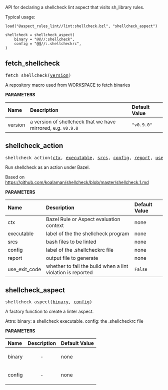 <!-- Generated with Stardoc: http://skydoc.bazel.build -->

API for declaring a shellcheck lint aspect that visits sh_library rules.

Typical usage:

```
load("@aspect_rules_lint//lint:shellcheck.bzl", "shellcheck_aspect")

shellcheck = shellcheck_aspect(
    binary = "@@//:shellcheck",
    config = "@@//:.shellcheckrc",
)
```


<a id="fetch_shellcheck"></a>

## fetch_shellcheck

<pre>
fetch_shellcheck(<a href="#fetch_shellcheck-version">version</a>)
</pre>

A repository macro used from WORKSPACE to fetch binaries

**PARAMETERS**


| Name  | Description | Default Value |
| :------------- | :------------- | :------------- |
| <a id="fetch_shellcheck-version"></a>version |  a version of shellcheck that we have mirrored, e.g. <code>v0.9.0</code>   |  <code>"v0.9.0"</code> |


<a id="shellcheck_action"></a>

## shellcheck_action

<pre>
shellcheck_action(<a href="#shellcheck_action-ctx">ctx</a>, <a href="#shellcheck_action-executable">executable</a>, <a href="#shellcheck_action-srcs">srcs</a>, <a href="#shellcheck_action-config">config</a>, <a href="#shellcheck_action-report">report</a>, <a href="#shellcheck_action-use_exit_code">use_exit_code</a>)
</pre>

Run shellcheck as an action under Bazel.

Based on https://github.com/koalaman/shellcheck/blob/master/shellcheck.1.md


**PARAMETERS**


| Name  | Description | Default Value |
| :------------- | :------------- | :------------- |
| <a id="shellcheck_action-ctx"></a>ctx |  Bazel Rule or Aspect evaluation context   |  none |
| <a id="shellcheck_action-executable"></a>executable |  label of the the shellcheck program   |  none |
| <a id="shellcheck_action-srcs"></a>srcs |  bash files to be linted   |  none |
| <a id="shellcheck_action-config"></a>config |  label of the .shellcheckrc file   |  none |
| <a id="shellcheck_action-report"></a>report |  output file to generate   |  none |
| <a id="shellcheck_action-use_exit_code"></a>use_exit_code |  whether to fail the build when a lint violation is reported   |  <code>False</code> |


<a id="shellcheck_aspect"></a>

## shellcheck_aspect

<pre>
shellcheck_aspect(<a href="#shellcheck_aspect-binary">binary</a>, <a href="#shellcheck_aspect-config">config</a>)
</pre>

A factory function to create a linter aspect.

Attrs:
    binary: a shellcheck executable.
    config: the .shellcheckrc file

**PARAMETERS**


| Name  | Description | Default Value |
| :------------- | :------------- | :------------- |
| <a id="shellcheck_aspect-binary"></a>binary |  <p align="center"> - </p>   |  none |
| <a id="shellcheck_aspect-config"></a>config |  <p align="center"> - </p>   |  none |


